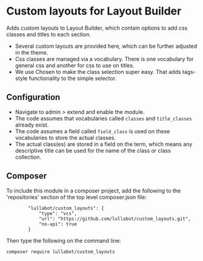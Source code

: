 # Custom layouts for Layout Builder

Adds custom layouts to Layout Builder, which contain options to add css classes and titles to each section.

- Several custom layouts are provided here, which can be further adjusted in the theme.
- Css classes are managed via a vocabulary. There is one vocabulary for general css and another for css to use on titles.
- We use Chosen to make the class selection super easy. That adds tags-style functionality to the simple selector.

## Configuration

- Navigate to admin > extend and enable the module.
- The code assumes that vocabularies called `classes` and `title_classes` already exist.
- The code assumes a field called `field_class` is used on these vocabularies to store the actual classes.
- The actual class(es) are stored in a field on the term, which means any descriptive title can be used for the name of the class or class collection.

## Composer 

To include this module in a composer project, add the following to the 'repositories' section of the top level composer.json file:

```
        "lullabot/custom_layouts": {
            "type": "vcs",
            "url": "https://github.com/lullabot/custom_layouts.git",
            "no-api": true
        }
```

Then type the following on the command line:

```
composer require lullabot/custom_layouts
```
